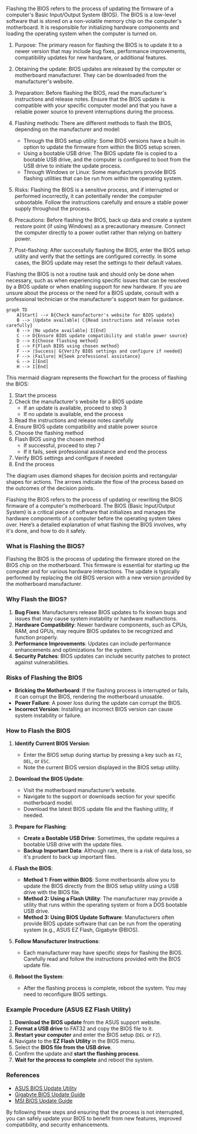 Flashing the BIOS refers to the process of updating the firmware of a computer's Basic Input/Output System (BIOS). The BIOS is a low-level software that is stored on a non-volatile memory chip on the computer's motherboard. It is responsible for initializing hardware components and loading the operating system when the computer is turned on.

1. Purpose: The primary reason for flashing the BIOS is to update it to a newer version that may include bug fixes, performance improvements, compatibility updates for new hardware, or additional features.

2. Obtaining the update: BIOS updates are released by the computer or motherboard manufacturer. They can be downloaded from the manufacturer's website.

3. Preparation: Before flashing the BIOS, read the manufacturer's instructions and release notes. Ensure that the BIOS update is compatible with your specific computer model and that you have a reliable power source to prevent interruptions during the process.

4. Flashing methods: There are different methods to flash the BIOS, depending on the manufacturer and model:
   - Through the BIOS setup utility: Some BIOS versions have a built-in option to update the firmware from within the BIOS setup screen.
   - Using a bootable USB drive: The BIOS update file is copied to a bootable USB drive, and the computer is configured to boot from the USB drive to initiate the update process.
   - Through Windows or Linux: Some manufacturers provide BIOS flashing utilities that can be run from within the operating system.

5. Risks: Flashing the BIOS is a sensitive process, and if interrupted or performed incorrectly, it can potentially render the computer unbootable. Follow the instructions carefully and ensure a stable power supply throughout the process.

6. Precautions: Before flashing the BIOS, back up data and create a system restore point (if using Windows) as a precautionary measure. Connect the computer directly to a power outlet rather than relying on battery power.

7. Post-flashing: After successfully flashing the BIOS, enter the BIOS setup utility and verify that the settings are configured correctly. In some cases, the BIOS update may reset the settings to their default values.

Flashing the BIOS is not a routine task and should only be done when necessary, such as when experiencing specific issues that can be resolved by a BIOS update or when enabling support for new hardware. If you are unsure about the process or the need for a BIOS update, consult with a professional technician or the manufacturer's support team for guidance.

```mermaid
graph TD
    A[Start] --> B{Check manufacturer's website for BIOS update}
    B --> |Update available| C{Read instructions and release notes carefully}
    B --> |No update available| I[End]
    C --> D{Ensure BIOS update compatibility and stable power source}
    D --> E{Choose flashing method}
    E --> F{Flash BIOS using chosen method}
    F --> |Success| G{Verify BIOS settings and configure if needed}
    F --> |Failure| H{Seek professional assistance}
    G --> I[End]
    H --> I[End]
```

This mermaid diagram represents the flowchart for the process of flashing the BIOS:

1. Start the process
2. Check the manufacturer's website for a BIOS update
   - If an update is available, proceed to step 3
   - If no update is available, end the process
3. Read the instructions and release notes carefully
4. Ensure BIOS update compatibility and stable power source
5. Choose the flashing method
6. Flash BIOS using the chosen method
   - If successful, proceed to step 7
   - If it fails, seek professional assistance and end the process
7. Verify BIOS settings and configure if needed
8. End the process

The diagram uses diamond shapes for decision points and rectangular shapes for actions. The arrows indicate the flow of the process based on the outcomes of the decision points.

Flashing the BIOS refers to the process of updating or rewriting the BIOS firmware of a computer's motherboard. The BIOS (Basic Input/Output System) is a critical piece of software that initializes and manages the hardware components of a computer before the operating system takes over. Here’s a detailed explanation of what flashing the BIOS involves, why it's done, and how to do it safely.

### What is Flashing the BIOS?

Flashing the BIOS is the process of updating the firmware stored on the BIOS chip on the motherboard. This firmware is essential for starting up the computer and for various hardware interactions. The update is typically performed by replacing the old BIOS version with a new version provided by the motherboard manufacturer.

### Why Flash the BIOS?

1. **Bug Fixes**: Manufacturers release BIOS updates to fix known bugs and issues that may cause system instability or hardware malfunctions.
2. **Hardware Compatibility**: Newer hardware components, such as CPUs, RAM, and GPUs, may require BIOS updates to be recognized and function properly.
3. **Performance Improvements**: Updates can include performance enhancements and optimizations for the system.
4. **Security Patches**: BIOS updates can include security patches to protect against vulnerabilities.

### Risks of Flashing the BIOS

- **Bricking the Motherboard**: If the flashing process is interrupted or fails, it can corrupt the BIOS, rendering the motherboard unusable.
- **Power Failure**: A power loss during the update can corrupt the BIOS.
- **Incorrect Version**: Installing an incorrect BIOS version can cause system instability or failure.

### How to Flash the BIOS

1. **Identify Current BIOS Version**:
   - Enter the BIOS setup during startup by pressing a key such as `F2`, `DEL`, or `ESC`.
   - Note the current BIOS version displayed in the BIOS setup utility.

2. **Download the BIOS Update**:
   - Visit the motherboard manufacturer’s website.
   - Navigate to the support or downloads section for your specific motherboard model.
   - Download the latest BIOS update file and the flashing utility, if needed.

3. **Prepare for Flashing**:
   - **Create a Bootable USB Drive**: Sometimes, the update requires a bootable USB drive with the update files.
   - **Backup Important Data**: Although rare, there is a risk of data loss, so it's prudent to back up important files.

4. **Flash the BIOS**:
   - **Method 1: From within BIOS**: Some motherboards allow you to update the BIOS directly from the BIOS setup utility using a USB drive with the BIOS file.
   - **Method 2: Using a Flash Utility**: The manufacturer may provide a utility that runs within the operating system or from a DOS bootable USB drive.
   - **Method 3: Using BIOS Update Software**: Manufacturers often provide BIOS update software that can be run from the operating system (e.g., ASUS EZ Flash, Gigabyte @BIOS).

5. **Follow Manufacturer Instructions**:
   - Each manufacturer may have specific steps for flashing the BIOS. Carefully read and follow the instructions provided with the BIOS update file.

6. **Reboot the System**:
   - After the flashing process is complete, reboot the system. You may need to reconfigure BIOS settings.

### Example Procedure (ASUS EZ Flash Utility)

1. **Download the BIOS update** from the ASUS support website.
2. **Format a USB drive** to FAT32 and copy the BIOS file to it.
3. **Restart your computer** and enter the BIOS setup (`DEL` or `F2`).
4. Navigate to the **EZ Flash Utility** in the BIOS menu.
5. Select the **BIOS file from the USB drive**.
6. Confirm the update and **start the flashing process**.
7. **Wait for the process to complete** and reboot the system.

### References

- [ASUS BIOS Update Utility](https://www.asus.com/support/FAQ/1008859)
- [Gigabyte BIOS Update Guide](https://www.gigabyte.com/Support/FAQ/300)
- [MSI BIOS Update Guide](https://www.msi.com/page/bios-update)

By following these steps and ensuring that the process is not interrupted, you can safely update your BIOS to benefit from new features, improved compatibility, and security enhancements.
